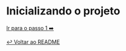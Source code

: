 # Inicializando o projeto

[Ir para o passo 1 :arrow_right:](step1.md)

[:leftwards_arrow_with_hook: Voltar ao README ](README.md)
